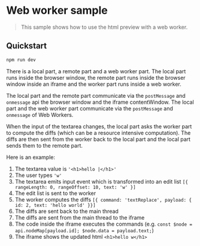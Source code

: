 # Web worker sample

> This sample shows how to use the html preview with a web worker.

## Quickstart

```sh
npm run dev
```

There is a local part, a remote part and a web worker part. The local part runs inside the browser window, the remote part runs inside the browser window inside an iframe and the worker part runs inside a web worker.

The local part and the remote part communicate via the `postMessage` and `onmessage` api the browser window and the iframe contentWindow.
The local part and the web worker part communicate via the `postMessage` and `onmessage` of Web Workers.

When the input of the textarea changes, the local part asks the worker part to compute the diffs (which can be a resource intensive computation). The diffs are then sent from the worker back to the local part and the local part sends them to the remote part.

Here is an example:

1. The textarea value is `'<h1>hello |</h1>'`
1. The user types `'w'`
1. The textarea emits input event which is transformed into an edit list `[{ rangeLength: 0, rangeOffset: 10, text: 'w' }]`
1. The edit list is sent to the worker
1. The worker computes the diffs `[{ command: 'textReplace', payload: { id: 2, text: 'hello world' }}]`
1. The diffs are sent back to the main thread
1. The diffs are sent from the main thread to the iframe
1. The code inside the iframe executes the commands (e.g. `const $node = api.nodeMap[payload.id]; $node.data = payload.text;`)
1. The iframe shows the updated html `<h1>hello w</h1>`
